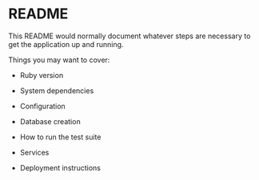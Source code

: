 # README

This README would normally document whatever steps are necessary to get the
application up and running.

Things you may want to cover:

* Ruby version

* System dependencies

* Configuration

* Database creation

* How to run the test suite

* Services

* Deployment instructions
